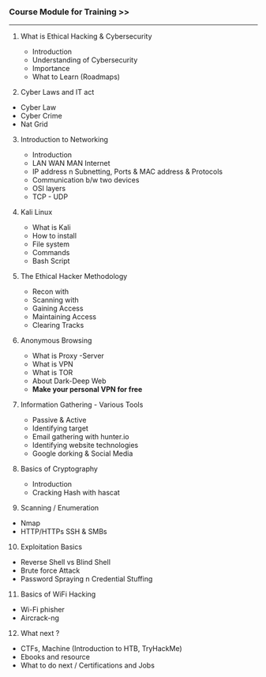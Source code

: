 ### Course Module for Training >>

---

1. What is Ethical Hacking & Cybersecurity
   - Introduction
   - Understanding of Cybersecurity
   - Importance
   - What to Learn (Roadmaps)
   
2. Cyber Laws and IT act
  - Cyber Law
  - Cyber Crime
  - Nat Grid

3. Introduction to Networking 
   - Introduction
   - LAN WAN MAN Internet
   - IP address n Subnetting, Ports & MAC address & Protocols
   - Communication b/w two devices
   - OSI layers
   - TCP - UDP 
   
4. Kali Linux 
   - What is Kali 
   - How to install
   - File system
   - Commands
   - Bash Script
   
5. The Ethical Hacker Methodology
   - Recon with 
   - Scanning with 
   - Gaining Access  
   - Maintaining Access
   - Clearing Tracks
   
6. Anonymous Browsing
   - What is Proxy -Server
   - What is VPN
   - What is TOR
   - About Dark-Deep Web
   - **Make your personal VPN for free**
   
7. Information Gathering - Various Tools
   - Passive & Active
   - Identifying target
   - Email gathering with hunter.io
   - Identifying website technologies
   - Google dorking & Social Media
   
8. Basics of Cryptography
   - Introduction
   - Cracking Hash with hascat
   
9. Scanning / Enumeration
  - Nmap
  - HTTP/HTTPs SSH & SMBs
  
10. Exploitation Basics
   - Reverse Shell vs Blind Shell
   - Brute force Attack 
   - Password Spraying n Credential Stuffing
   
11. Basics of WiFi Hacking
   - Wi-Fi phisher 
   - Aircrack-ng

12. What next ?
   - CTFs, Machine (Introduction to HTB, TryHackMe) 
   - Ebooks and resource 
   - What to do next / Certifications and Jobs
